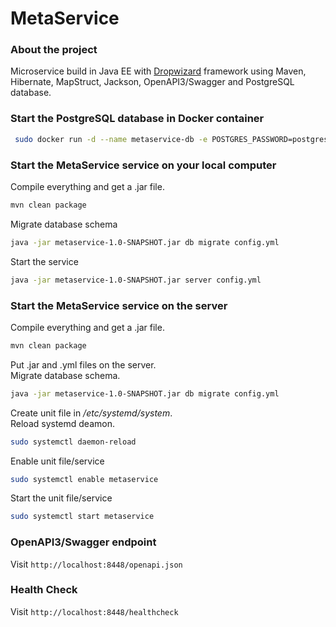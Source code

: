 # MetaService

### About the project
Microservice build in Java EE with [Dropwizard](https://www.dropwizard.io/en/latest/) framework using Maven, Hibernate, MapStruct, Jackson, OpenAPI3/Swagger and PostgreSQL database.

### Start the PostgreSQL database in Docker container

``` bash
 sudo docker run -d --name metaservice-db -e POSTGRES_PASSWORD=postgres -e POSTGRES_DB=vedra -p 5433:5432 postgres:13
```

### Start the MetaService service on your local computer

Compile everything and get a .jar file.
``` bash
mvn clean package
```

Migrate database schema
``` bash
java -jar metaservice-1.0-SNAPSHOT.jar db migrate config.yml
```

Start the service
``` bash
java -jar metaservice-1.0-SNAPSHOT.jar server config.yml
```

### Start the MetaService service on the server

Compile everything and get a .jar file.
``` bash
mvn clean package
```
Put .jar and .yml files on the server.  
Migrate database schema.
``` bash
java -jar metaservice-1.0-SNAPSHOT.jar db migrate config.yml
```

Create unit file in <i>/etc/systemd/system</i>.  
Reload systemd deamon.
``` bash
sudo systemctl daemon-reload
```

Enable unit file/service
``` bash
sudo systemctl enable metaservice
```

Start the unit file/service
``` bash
sudo systemctl start metaservice
```

### OpenAPI3/Swagger endpoint
Visit `http://localhost:8448/openapi.json`

### Health Check
Visit `http://localhost:8448/healthcheck`
